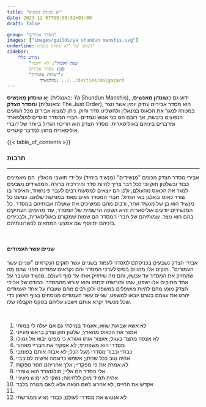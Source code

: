 ```yaml
---
title: "יא שונדון מנשיס"
date: 2023-12-07T08:58:51+03:00
draft: false

group: "מסדר אבירים"
images: ["images/guilds/ya shundun manshis.svg"]
underline: המוטו של "יא שונדון מנשיס"
sidebar:
    מידע כללי:
        "שנת הקמה": לא ידועה
        סוג: מסדר אבירים
        "ישויות אהודות":
            מולגזארד: ../../deities/molgazard
---
```


**יָא שוּנדוּן מָאנְשִיס** (באנגלית: Ya Shundun Manshis), ידוע גם כ**שונדון מאנשיס**, ו**מסדר הצדק** (באנגלית: The Just Order), הוא מסדר אבירים עתיק יומין אשר נוצר במטרה למגר את הכאוס במנאלין ולהשליט סדר וחוק. ניתן למצוא אבירים מכל הגזעים הנפוצים ביבשת, אך רובם הם בני אנוש וגמדים. חברי המסדר סוגדים למולגזארד ומדברים ביניהם באוליסארית. מסדר הצדק הוא הריכוז הגדול ביותר של דוברי אוליסארית מחוץ למדבר קיטריס. 


<!--more-->

{{< table_of_contents >}}

### תרבות

---

אבירי מסדר הצדק מכונים "מָנְשִידִים" (מָנְשִיד ביחיד) על ידי תושבי מנאלין. הם מאמינים כבוד ובשלטון חוק וכי לכל דבר צריך להיות סדר והיררכיה ברורה. המנשידים נשבעים למגר את הכאוס מהעולם, ולכן הם יוצאים למסעות רבים לעבר פינחאזד, האיסור בו שורר כאוס ובאלגן באי הגדול. חברי המסדר גאים מאוד במורשת שלהם. כמעט כל מנשיד הוא בן של מנשיד אחר, ורבים מהם ממשיכים את שושלת אבותיהם במסדר. כל המנשידים יודעים אוליסארית והיא השפה הרשמית של המסדר, עוד מהימים העתיקים בהם הוא נוצר. שמותיהם של חברי המסדר הם שמות שמקורם באוליסארית, ולבכירים ביניהם יתווסף שם אמצעי המתאים לכשרונותיהם. 

&nbsp;

#### שניים עשר העמודים

אבירי הצדק נשבעים בכניסתם למסדר לעמוד בשניים עשר חוקים הנקראים "שניים עשר העמודים". חוקים אלו מהווים בסיס לערכי המסדר והם נקראים עמודים מפני שהם מה שהחזיק את המסדר עד עכשיו, והם מה שיחזיק אותו עד סוף העולם. מנשיד שעובר על אחד מחוקים אלו ישפט, שמו ומורשתו יכתמו והוא יגורש מהמסדר. כבודם של אבירי הצדק מונע מהם להיות מושפלים במשפט ולכן רבים מהם שעברו על אחד העמודים יהרגו את עצמם בטרם יובאו למשפט. שניים עשר העמודים מנוסחים בגוף ראשון כדי שכל מנשיד יקרא אותם וישבע עליהם בטקס הקבלה שלו. 

&nbsp;

1. לא אשא שבועת שווא; אעמוד במילתי גם אם יעלה לי במותי
2. אמגר את הכאוס מהארץ; שלטון חוק וצדק בראש מעייני
3. לא אצפה מהצד בעוול; אעצור אותו ואוודא כי מפיצו יבוא אל גמולו
4. מסדרי הוא משפחתי; לא אפקיר את חבריי מאחור
5. כבודי וכבוד מסדרי מעל הכל; לא אבזה אותם בפומבי
6. אהיה טוב ככל שניתן; אשמש כדוגמה אישית לסובביי
7. לא אמרה את פי מפקדיי; אלך אחריהם חסר ספקות
8. אלי הסדר הם אליי; מולגזארד הוא שומרי
9. אהיה תמיד מוכן ללחימה; נשקי לא ימוש מעיניי
10. אקדש את החיים; לא אהרוג לשם הנאה אלא לשם מטרה בלבד
11. 
12. לא אנטוש את מסדרי לעולם; כבודי מגיע ממורשתי

